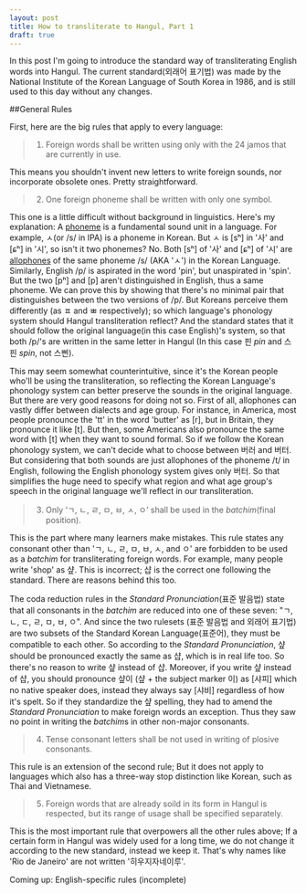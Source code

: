```yaml
---
layout: post
title: How to transliterate to Hangul, Part 1
draft: true
---
```


In this post I'm going to introduce the standard way of transliterating English words into Hangul. The current standard(외래어 표기법) was made by the National Institute of the Korean Language of South Korea  in 1986, and is still used to this day without any changes.

##General Rules

First, here are the big rules that apply to every language:

> 1) Foreign words shall be written using only with the 24 jamos that are currently in use.

This means you shouldn't invent new letters to write foreign sounds, nor incorporate obsolete ones. Pretty straightforward.

> 2) One foreign phoneme shall be written with only one symbol.

This one is a little difficult without background in linguistics. Here's my explanation: A [phoneme](https://en.wikipedia.org/wiki/Phoneme) is a fundamental sound unit in a language. For example, ㅅ(or /s/ in IPA) is a phoneme in Korean. But ㅅ is &#91;sʰ&#93; in '사' and &#91;ɕʰ&#93; in '시', so isn't it two phonemes? No. Both &#91;sʰ&#93; of '사' and &#91;ɕʰ&#93; of '시' are [allophones](https://en.wikipedia.org/wiki/Allophone) of the same phoneme /s/ (AKA 'ㅅ') in the Korean Language. Similarly, English /p/ is aspirated in the word 'pin', but unaspirated in 'spin'. But the two &#91;pʰ&#93; and [p] aren't distinguished in English, thus a same phoneme. We can prove this by showing that there's no minimal pair that distinguishes between the two versions of /p/. But Koreans perceive them differently (as ㅍ and ㅃ respectively); so which language's phonology system should Hangul transliteration reflect? And the standard states that it should follow the original language(in this case English)'s system, so that both /p/'s are written in the same letter in Hangul (In this case 핀 *pin* and 스핀 *spin*, not 스삔).

 This may seem somewhat counterintuitive, since it's the Korean people who'll be using the transliteration, so reflecting the Korean Language's phonology system can better preserve the sounds in the original language. But there are very good reasons for doing not so. First of all, allophones can vastly differ between dialects and age group. For instance, in America, most people pronounce the 'tt' in the word 'butter' as &#91;r&#93;, but in Britain, they pronounce it like &#91;t&#93;. But then, some Americans also pronounce the same word with &#91;t&#93; when they want to sound formal. So if we follow the Korean phonology system, we can't decide what to choose between 버러 and 버터. But considering that both sounds are just allophones of the phoneme /t/ in English, following the English phonology system gives only 버터. So that simplifies the huge need to specify what region and what age group's speech in the original language we'll reflect in our transliteration.
 
 > 3) Only ‘ㄱ, ㄴ, ㄹ, ㅁ, ㅂ, ㅅ, ㅇ’ shall be used in the *batchim*(final position).
 
 This is the part where many learners make mistakes. This rule states any consonant other than 'ㄱ, ㄴ, ㄹ, ㅁ, ㅂ, ㅅ, and ㅇ' are forbidden to be used as a *batchim* for transliterating foreign words. For example, many people write 'shop' as 샾. This is incorrect; 샵 is the correct one following the standard. There are reasons behind this too.
 
 The coda reduction rules in the *Standard Pronunciation*(표준 발음법) state that all consonants in the *batchim* are reduced into one of these seven: "ㄱ, ㄴ, ㄷ, ㄹ, ㅁ, ㅂ, ㅇ". And since the two rulesets (표준 발음법 and 외래어 표기법) are two subsets of the Standard Korean Language(표준어), they must be compatible to each other. So according to the *Standard Pronunciation*, 샾 should be pronounced exactly the same as 샵, which is in real life too. So there's no reason to write 샾 instead of 샵. Moreover, if you write 샾 instead of 샵, you should pronounce 샾이 (샾 + the subject marker 이) as &#91;샤피&#93; which no native speaker does, instead they always say &#91;샤비&#93; regardless of how it's spelt. So if they standardize the 샾 spelling, they had to amend the *Standard Pronunciation* to make foreign words an exception. Thus they saw no point in writing the *batchim*s in other non-major consonants.
 
 > 4) Tense consonant letters shall be not used in writing of plosive consonants.
 
 This rule is an extension of the second rule; But it does not apply to languages which also has a three-way stop distinction like Korean, such as Thai and Vietnamese.
 
 > 5) Foreign words that are already soild in its form in Hangul is respected, but its range of usage shall be specified separately.
 
 This is the most important rule that overpowers all the other rules above; If a certain form in Hangul was widely used for a long time, we do not change it according to the new standard, instead we keep it. That's why names like 'Rio de Janeiro' are not written '히우지자네이루'.

Coming up: English-specific rules (incomplete)
